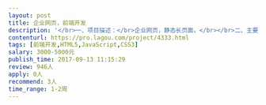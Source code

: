 ```yaml
---                
layout: post       
title: 企业网页，前端开发           
description: '</br>一、项目描述：</br>企业网页，静态长页面，</br></br>二、主要功能点：</br>Responsive website, 动态图片轮播，动态折叠展开内容信息，简单链接，中英文版本切换，</br></br>三、人员要求：</br>1、前端开发，做过多频 responsive . </br>四、时间要求：</br>9月18日上线</br>'     
contenturl: https://pro.lagou.com/project/4333.html      
tags: [前端开发,HTML5,JavaScript,CSS3]            
salary: 3000-5000元          
publish_time: 2017-09-13 11:15:29         
review: 946人                   
apply: 0人                   
recommend: 3人                   
time_range: 1-2周              
---                 
```

